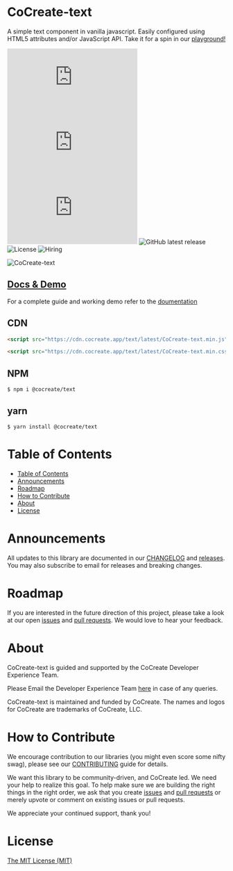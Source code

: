 # CoCreate-text

A simple text component in vanilla javascript. Easily configured using HTML5 attributes and/or JavaScript API. Take it for a spin in our [playground!](https://cocreate.app/docs/text)

![minified](https://img.badgesize.io/https://cdn.cocreate.app/text/latest/CoCreate-text.min.js?style=flat-square&label=minified&color=orange)
![gzip](https://img.badgesize.io/https://cdn.cocreate.app/text/latest/CoCreate-text.min.js?compression=gzip&style=flat-square&label=gzip&color=yellow)
![brotli](https://img.badgesize.io/https://cdn.cocreate.app/text/latest/CoCreate-text.min.js?compression=brotli&style=flat-square&label=brotli)
![GitHub latest release](https://img.shields.io/github/v/release/CoCreate-app/CoCreate-text?style=flat-square)
![License](https://img.shields.io/github/license/CoCreate-app/CoCreate-text?style=flat-square)
![Hiring](https://img.shields.io/static/v1?style=flat-square&label=&message=Hiring&color=blueviolet)

![CoCreate-text](https://cdn.cocreate.app/docs/CoCreate-text.gif)

## [Docs & Demo](https://cocreate.app/docs/text)

For a complete guide and working demo refer to the [doumentation](https://cocreate.app/docs/text)

## CDN

```html
<script src="https://cdn.cocreate.app/text/latest/CoCreate-text.min.js"></script>
```

```html
<script src="https://cdn.cocreate.app/text/latest/CoCreate-text.min.css"></script>
```

## NPM

```shell
$ npm i @cocreate/text
```

## yarn

```shell
$ yarn install @cocreate/text
```

# Table of Contents

- [Table of Contents](#table-of-contents)
- [Announcements](#announcements)
- [Roadmap](#roadmap)
- [How to Contribute](#how-to-contribute)
- [About](#about)
- [License](#license)

<a name="announcements"></a>

# Announcements

All updates to this library are documented in our [CHANGELOG](https://github.com/CoCreate-app/CoCreate-text/blob/master/CHANGELOG.md) and [releases](https://github.com/CoCreate-app/CoCreate-text/releases). You may also subscribe to email for releases and breaking changes.

<a name="roadmap"></a>

# Roadmap

If you are interested in the future direction of this project, please take a look at our open [issues](https://github.com/CoCreate-app/CoCreate-text/issues) and [pull requests](https://github.com/CoCreate-app/CoCreate-text/pulls). We would love to hear your feedback.

<a name="about"></a>

# About

CoCreate-text is guided and supported by the CoCreate Developer Experience Team.

Please Email the Developer Experience Team [here](mailto:develop@cocreate.app) in case of any queries.

CoCreate-text is maintained and funded by CoCreate. The names and logos for CoCreate are trademarks of CoCreate, LLC.

<a name="contribute"></a>

# How to Contribute

We encourage contribution to our libraries (you might even score some nifty swag), please see our [CONTRIBUTING](https://github.com/CoCreate-app/CoCreate-text/blob/master/CONTRIBUTING.md) guide for details.

We want this library to be community-driven, and CoCreate led. We need your help to realize this goal. To help make sure we are building the right things in the right order, we ask that you create [issues](https://github.com/CoCreate-app/CoCreate-text/issues) and [pull requests](https://github.com/CoCreate-app/CoCreate-text/pulls) or merely upvote or comment on existing issues or pull requests.

We appreciate your continued support, thank you!

# License

[The MIT License (MIT)](https://github.com/CoCreate-app/CoCreate-text/blob/master/LICENSE)
